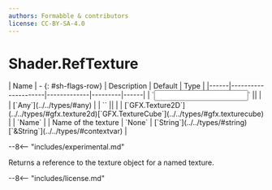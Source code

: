 ```yaml
---
authors: Formabble & contributors
license: CC-BY-SA-4.0
---
```



# Shader.RefTexture

<div class="sh-parameters" markdown="1">
| Name | - {: #sh-flags-row} | Description | Default | Type |
|------|---------------------|-------------|---------|------|
| `<input>` || | | [`Any`](../../types/#any) |
| `<output>` || | | [`GFX.Texture2D`](../../types/#gfx.texture2d)[`GFX.TextureCube`](../../types/#gfx.texturecube) |
| `Name` |  | Name of the texture | `None` | [`String`](../../types/#string)[`&String`](../../types/#contextvar) |

</div>

--8<-- "includes/experimental.md"

Returns a reference to the texture object for a named texture.

--8<-- "includes/license.md"

